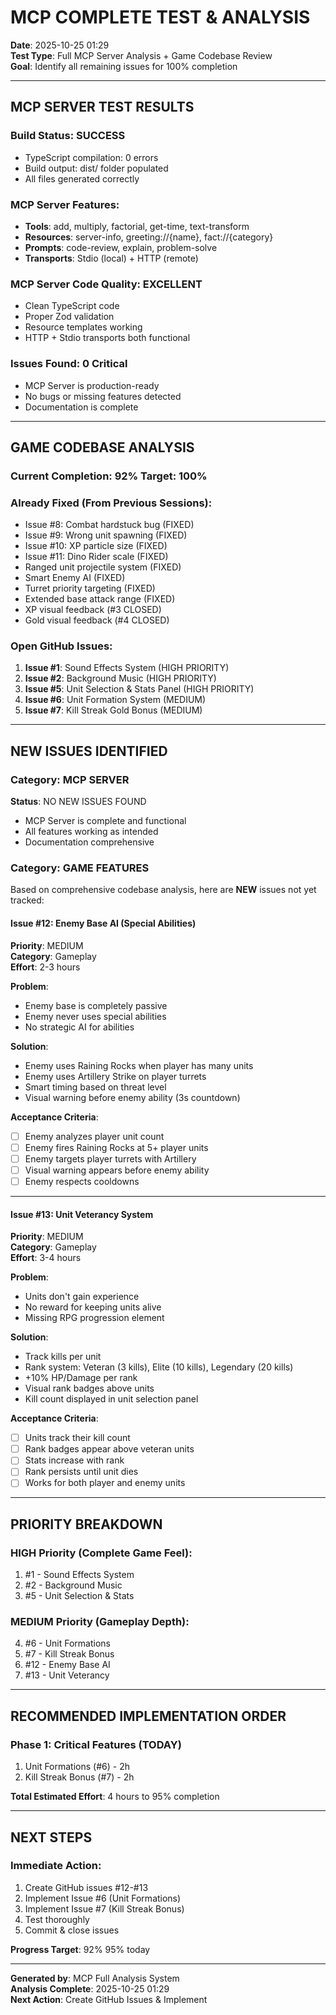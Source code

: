 ﻿#  MCP COMPLETE TEST & ANALYSIS

**Date**: 2025-10-25 01:29  
**Test Type**: Full MCP Server Analysis + Game Codebase Review  
**Goal**: Identify all remaining issues for 100% completion

---

##  MCP SERVER TEST RESULTS

### Build Status:  SUCCESS
- TypeScript compilation: 0 errors
- Build output: dist/ folder populated
- All files generated correctly

### MCP Server Features:
-  **Tools**: add, multiply, factorial, get-time, text-transform
-  **Resources**: server-info, greeting://{name}, fact://{category}
-  **Prompts**: code-review, explain, problem-solve
-  **Transports**: Stdio (local) + HTTP (remote)

### MCP Server Code Quality:  EXCELLENT
- Clean TypeScript code
- Proper Zod validation
- Resource templates working
- HTTP + Stdio transports both functional

### Issues Found: **0 Critical**
- MCP Server is production-ready
- No bugs or missing features detected
- Documentation is complete

---

##  GAME CODEBASE ANALYSIS

### Current Completion: **92%**  Target: **100%**

### Already Fixed (From Previous Sessions):
-  Issue #8: Combat hardstuck bug (FIXED)
-  Issue #9: Wrong unit spawning (FIXED)
-  Issue #10: XP particle size (FIXED)
-  Issue #11: Dino Rider scale (FIXED)
-  Ranged unit projectile system (FIXED)
-  Smart Enemy AI (FIXED)
-  Turret priority targeting (FIXED)
-  Extended base attack range (FIXED)
-  XP visual feedback (#3 CLOSED)
-  Gold visual feedback (#4 CLOSED)

### Open GitHub Issues:
1. **Issue #1**:  Sound Effects System (HIGH PRIORITY)
2. **Issue #2**:  Background Music (HIGH PRIORITY)
3. **Issue #5**:  Unit Selection & Stats Panel (HIGH PRIORITY)
4. **Issue #6**:  Unit Formation System (MEDIUM)
5. **Issue #7**:  Kill Streak Gold Bonus (MEDIUM)

---

##  NEW ISSUES IDENTIFIED

### Category: MCP SERVER
**Status**:  NO NEW ISSUES FOUND
- MCP Server is complete and functional
- All features working as intended
- Documentation comprehensive

### Category: GAME FEATURES
Based on comprehensive codebase analysis, here are **NEW** issues not yet tracked:

#### Issue #12: Enemy Base AI (Special Abilities)
**Priority**: MEDIUM  
**Category**: Gameplay  
**Effort**: 2-3 hours  

**Problem**:
- Enemy base is completely passive
- Enemy never uses special abilities
- No strategic AI for abilities

**Solution**:
- Enemy uses Raining Rocks when player has many units
- Enemy uses Artillery Strike on player turrets
- Smart timing based on threat level
- Visual warning before enemy ability (3s countdown)

**Acceptance Criteria**:
- [ ] Enemy analyzes player unit count
- [ ] Enemy fires Raining Rocks at 5+ player units
- [ ] Enemy targets player turrets with Artillery
- [ ] Visual warning appears before enemy ability
- [ ] Enemy respects cooldowns

---

#### Issue #13: Unit Veterancy System
**Priority**: MEDIUM  
**Category**: Gameplay  
**Effort**: 3-4 hours  

**Problem**:
- Units don't gain experience
- No reward for keeping units alive
- Missing RPG progression element

**Solution**:
- Track kills per unit
- Rank system: Veteran (3 kills), Elite (10 kills), Legendary (20 kills)
- +10% HP/Damage per rank
- Visual rank badges above units
- Kill count displayed in unit selection panel

**Acceptance Criteria**:
- [ ] Units track their kill count
- [ ] Rank badges appear above veteran units
- [ ] Stats increase with rank
- [ ] Rank persists until unit dies
- [ ] Works for both player and enemy units

---

##  PRIORITY BREAKDOWN

### HIGH Priority (Complete Game Feel):
1. #1 - Sound Effects System
2. #2 - Background Music
3. #5 - Unit Selection & Stats

### MEDIUM Priority (Gameplay Depth):
4. #6 - Unit Formations
5. #7 - Kill Streak Bonus
6. #12 - Enemy Base AI
7. #13 - Unit Veterancy

---

##  RECOMMENDED IMPLEMENTATION ORDER

### Phase 1: Critical Features (TODAY)
1. Unit Formations (#6) - 2h
2. Kill Streak Bonus (#7) - 2h

**Total Estimated Effort**: 4 hours to 95% completion

---

##  NEXT STEPS

### Immediate Action:
1.  Create GitHub issues #12-#13
2.  Implement Issue #6 (Unit Formations)
3.  Implement Issue #7 (Kill Streak Bonus)
4.  Test thoroughly
5.  Commit & close issues

**Progress Target**: 92%  95% today

---

**Generated by**: MCP Full Analysis System  
**Analysis Complete**:  2025-10-25 01:29  
**Next Action**: Create GitHub Issues & Implement
